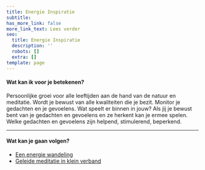 ```yaml
---
title: Energie Inspiratie
subtitle: 
has_more_link: false
more_link_text: Lees verder
seo:
  title: Energie Inspiratie
  description: ''
  robots: []
  extra: []
template: page
---
```

#### Wat kan ik voor je betekenen?
Persoonlijke groei voor alle leeftijden aan de hand van de natuur en meditatie. Wordt je bewust van alle kwaliteiten die je bezit. Monitor je gedachten en je gevoelens. Wat speelt er binnen in jouw? Als jij je bewust bent van je gedachten en gevoelens en ze herkent kan je ermee spelen. Welke gedachten en gevoelens zijn helpend, stimulerend, beperkend.

---
#### Wat kan je gaan volgen?

- [Een energie wandeling](/posts/energie-wandeling)
- [Geleide meditatie in klein verband](/posts/meditatie)
